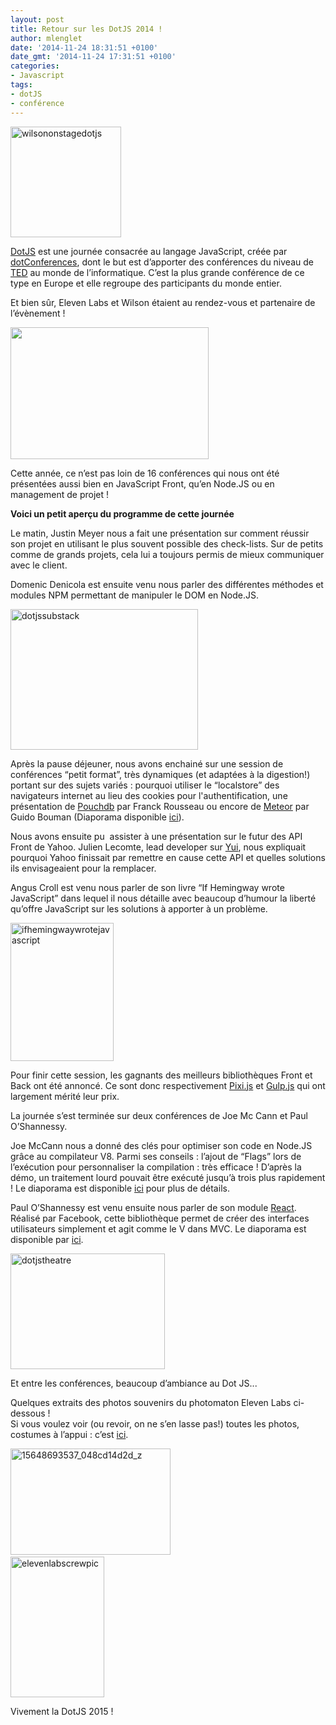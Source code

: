 ```yaml
---
layout: post
title: Retour sur les DotJS 2014 !
author: mlenglet
date: '2014-11-24 18:31:51 +0100'
date_gmt: '2014-11-24 17:31:51 +0100'
categories:
- Javascript
tags:
- dotJS
- conférence
---
```


<img class=" wp-image-1026 aligncenter" src="http://blog.eleven-labs.com/wp-content/uploads/2014/11/wilsononstagedotjs-300x300.jpg" alt="wilsononstagedotjs" width="177" height="177" />

<a href="http://www.dotjs.eu/">DotJS</a> est une journée consacrée au langage JavaScript, créée par <a href="http://www.dotconferences.eu/">dotConferences</a>, dont le but est d’apporter des conférences du niveau de <a href="http://www.ted.com/">TED</a> au monde de l’informatique. C’est la plus grande conférence de ce type en Europe et elle regroupe des participants du monde entier.

Et bien sûr, Eleven Labs et Wilson étaient au rendez-vous et partenaire de l’évènement !

<img class="aligncenter" src="https://c4.staticflickr.com/8/7536/15215885334_04d802e9f0_b.jpg" alt="" width="317" height="211" />

Cette année, ce n’est pas loin de 16 conférences qui nous ont été présentées aussi bien en JavaScript Front, qu’en Node.JS ou en management de projet !

**Voici un petit aperçu du programme de cette journée**

Le matin, Justin Meyer nous a fait une présentation sur comment réussir son projet en utilisant le plus souvent possible des check-lists. Sur de petits comme de grands projets, cela lui a toujours permis de mieux communiquer avec le client.

Domenic Denicola est ensuite venu nous parler des différentes méthodes et modules NPM permettant de manipuler le DOM en Node.JS.

<img class="size-medium wp-image-1028 aligncenter" src="http://blog.eleven-labs.com/wp-content/uploads/2014/11/dotjssubstack-300x225.jpg" alt="dotjssubstack" width="300" height="225" />

Après la pause déjeuner, nous avons enchainé sur une session de conférences “petit format”, très dynamiques (et adaptées à la digestion!) portant sur des sujets variés : pourquoi utiliser le “localstore” des navigateurs internet au lieu des cookies pour l'authentification, une présentation de <a href="http://pouchdb.com/">Pouchdb</a> par Franck Rousseau ou encore de <a href="https://www.meteor.com/">Meteor</a> par Guido Bouman (Diaporama disponible <a href="http://fr.slideshare.net/guidobouman/meteor-dotjs-2014">ici</a>).

Nous avons ensuite pu  assister à une présentation sur le futur des API Front de Yahoo. Julien Lecomte, lead developer sur <a href="http://yuilibrary.com/">Yui</a>, nous expliquait pourquoi Yahoo finissait par remettre en cause cette API et quelles solutions ils envisageaient pour la remplacer.

Angus Croll est venu nous parler de son livre “If Hemingway wrote JavaScript” dans lequel il nous détaille avec beaucoup d’humour la liberté qu’offre JavaScript sur les solutions à apporter à un problème.

<img class="wp-image-1029 aligncenter" src="http://blog.eleven-labs.com/wp-content/uploads/2014/11/ifhemingwaywrotejavascript-225x300.jpg" alt="ifhemingwaywrotejavascript" width="165" height="221" />

Pour finir cette session, les gagnants des meilleurs bibliothèques Front et Back ont été annoncé. Ce sont donc respectivement <a href="http://www.pixijs.com/">Pixi.js</a> et <a href="http://gulpjs.com/">Gulp.js</a> qui ont largement mérité leur prix.

La journée s’est terminée sur deux conférences de Joe Mc Cann et Paul O’Shannessy.

Joe McCann nous a donné des clés pour optimiser son code en Node.JS grâce au compilateur V8. Parmi ses conseils : l’ajout de “Flags” lors de l’exécution pour personnaliser la compilation : très efficace ! D’après la démo, un traitement lourd pouvait être exécuté jusqu’à trois plus rapidement ! Le diaporama est disponible <a href="https://www.dropbox.com/s/1vk5cjjwiayqt67/Tuning-Node-Joe-McCann-dotJS-EU.zip?dl=0">ici</a> pour plus de détails.

Paul O’Shannessy est venu ensuite nous parler de son module <a href="http://facebook.github.io/react/">React</a>. Réalisé par Facebook, cette bibliothèque permet de créer des interfaces utilisateurs simplement et agit comme le V dans MVC. Le diaporama est disponible par <a href="https://speakerdeck.com/vjeux/react-css-in-js">ici</a>.

<img class=" wp-image-1030 aligncenter" src="http://blog.eleven-labs.com/wp-content/uploads/2014/11/dotjstheatre-300x225.jpg" alt="dotjstheatre" width="247" height="185" />

Et entre les conférences, beaucoup d’ambiance au Dot JS...

Quelques extraits des photos souvenirs du photomaton Eleven Labs ci-dessous !<br />
Si vous voulez voir (ou revoir, on ne s’en lasse pas!) toutes les photos, costumes à l’appui : c’est <a href="https://www.facebook.com/media/set/?set=a.236453333168290.1073741837.152455631568061&amp;type=1ci">ici</a>.

<img class="wp-image-1032" src="http://blog.eleven-labs.com/wp-content/uploads/2014/11/15648693537_048cd14d2d_z-300x200.jpg" alt="15648693537_048cd14d2d_z" width="256" height="170" />                               <img class="wp-image-1031" src="http://blog.eleven-labs.com/wp-content/uploads/2014/11/elevenlabscrewpic-200x300.jpg" alt="elevenlabscrewpic" width="150" height="225" />

Vivement la DotJS 2015 !


